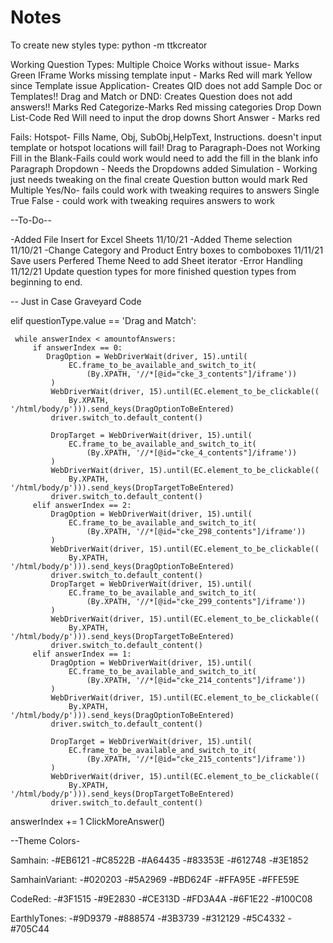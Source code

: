 # Notes

To create new styles type: python -m ttkcreator

Working Question Types:
Multiple Choice Works without issue- Marks Green
IFrame Works missing template input - Marks Red will mark Yellow since Template issue
Application- Creates QID does not add Sample Doc or Templates!!
Drag and Match or DND: Creates Question does not add answers!! Marks Red
Categorize-Marks Red missing categories
Drop Down List-Code Red Will need to input the drop downs
Short Answer - Marks red

Fails:
Hotspot- Fills Name, Obj, SubObj,HelpText, Instructions. doesn't input template or hotspot locations will fail!
Drag to Paragraph-Does not Working
Fill in the Blank-Fails could work would need to add the fill in the blank info
Paragraph Dropdown - Needs the Dropdowns added
Simulation - Working just needs tweaking on the final create Question button would mark Red
Multiple Yes/No- fails could work with tweaking requires to answers
Single True False - could work with tweaking requires answers to work

--To-Do--

-Added File Insert for Excel Sheets 11/10/21
-Added Theme selection 11/10/21
-Change Category and Product Entry boxes to comboboxes 11/11/21
Save users Perfered Theme
Need to add Sheet iterator
-Error Handling 11/12/21
Update question types for more finished question types from beginning to end.


-- Just in Case Graveyard Code

elif questionType.value == 'Drag and Match':

     while answerIndex < amountofAnswers:
         if answerIndex == 0:
            DragOption = WebDriverWait(driver, 15).until(
                 EC.frame_to_be_available_and_switch_to_it(
                     (By.XPATH, '//*[@id="cke_3_contents"]/iframe'))
             )
             WebDriverWait(driver, 15).until(EC.element_to_be_clickable((
                 By.XPATH, '/html/body/p'))).send_keys(DragOptionToBeEntered)
             driver.switch_to.default_content()

             DropTarget = WebDriverWait(driver, 15).until(
                 EC.frame_to_be_available_and_switch_to_it(
                     (By.XPATH, '//*[@id="cke_4_contents"]/iframe'))
             )
             WebDriverWait(driver, 15).until(EC.element_to_be_clickable((
                 By.XPATH, '/html/body/p'))).send_keys(DropTargetToBeEntered)
             driver.switch_to.default_content()
         elif answerIndex == 2:
             DragOption = WebDriverWait(driver, 15).until(
                 EC.frame_to_be_available_and_switch_to_it(
                     (By.XPATH, '//*[@id="cke_298_contents"]/iframe'))
             )
             WebDriverWait(driver, 15).until(EC.element_to_be_clickable((
                 By.XPATH, '/html/body/p'))).send_keys(DragOptionToBeEntered)
             driver.switch_to.default_content()
             DropTarget = WebDriverWait(driver, 15).until(
                 EC.frame_to_be_available_and_switch_to_it(
                     (By.XPATH, '//*[@id="cke_299_contents"]/iframe'))
             )
             WebDriverWait(driver, 15).until(EC.element_to_be_clickable((
                 By.XPATH, '/html/body/p'))).send_keys(DropTargetToBeEntered)
             driver.switch_to.default_content()
         elif answerIndex == 1:
             DragOption = WebDriverWait(driver, 15).until(
                 EC.frame_to_be_available_and_switch_to_it(
                     (By.XPATH, '//*[@id="cke_214_contents"]/iframe'))
             )
             WebDriverWait(driver, 15).until(EC.element_to_be_clickable((
                 By.XPATH, '/html/body/p'))).send_keys(DragOptionToBeEntered)
             driver.switch_to.default_content()

             DropTarget = WebDriverWait(driver, 15).until(
                 EC.frame_to_be_available_and_switch_to_it(
                     (By.XPATH, '//*[@id="cke_215_contents"]/iframe'))
             )
             WebDriverWait(driver, 15).until(EC.element_to_be_clickable((
                 By.XPATH, '/html/body/p'))).send_keys(DropTargetToBeEntered)
             driver.switch_to.default_content()

answerIndex += 1
ClickMoreAnswer()

--Theme Colors-

Samhain:
 -#EB6121
 -#C8522B
 -#A64435
 -#83353E
 -#612748
 -#3E1852

SamhainVariant:
 -#020203
 -#5A2969
 -#BD624F
 -#FFA95E
 -#FFE59E

CodeRed:
 -#3F1515
 -#9E2830
 -#CE313D
 -#FD3A4A
 -#6F1E22
 -#100C08

EarthlyTones:
 -#9D9379
 -#888574
 -#3B3739
 -#312129
 -#5C4332
 -#705C44